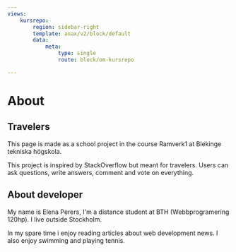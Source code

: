 ```yaml
---
views:
    kursrepo:
        region: sidebar-right
        template: anax/v2/block/default
        data:
            meta: 
                type: single
                route: block/om-kursrepo

---
```

About
=========================

## Travelers

This page is made as a school project in the course Ramverk1 at Blekinge tekniska högskola.

This project is inspired by StackOverflow but meant for travelers.
Users can ask questions, write answers, comment and vote on everything.

## About developer

My name is Elena Perers, I'm a distance student at BTH (Webbprogramering 120hp). I live outside Stockholm. 

In my spare time i enjoy reading articles about web development news. I also enjoy swimming and playing tennis.



